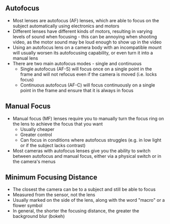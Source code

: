 ## Autofocus

- Most lenses are autofocus (AF) lenses, which are able to focus on the subject automatically using electronics and motors
- Different lenses have different kinds of motors, resulting in varying levels of sound when focusing - this can be annoying when shooting video, as the motor sound may be loud enough to show up in the video
- Using an autofocus lens on a camera body with an incompatible mount will usually worsen its autofocusing capability, or even turn it into a manual lens
- There are two main autofocus modes - single and continuous
	- Single autofocus (AF-S) will focus once on a single point in the frame and will not refocus even if the camera is moved (i.e. locks focus)
	- Continuous autofocus (AF-C) will focus continuously on a single point in the frame and ensure that it is always in focus

## Manual Focus

- Manual focus (MF) lenses require you to manually turn the focus ring on the lens to achieve the focus that you want
	- Usually cheaper
	- Greater control
	- Can focus in conditions where autofocus struggles (e.g. in low light or if the subject lacks contrast)
- Most cameras with autofocus lenses give you the ability to switch between autofocus and manual focus, either via a physical switch or in the camera's menus

## Minimum Focusing Distance

- The closest the camera can be to a subject and still be able to focus
- Measured from the sensor, not the lens
- Usually marked on the side of the lens, along with the word "macro" or a flower symbol
- In general, the shorter the focusing distance, the greater the background blur (bokeh)